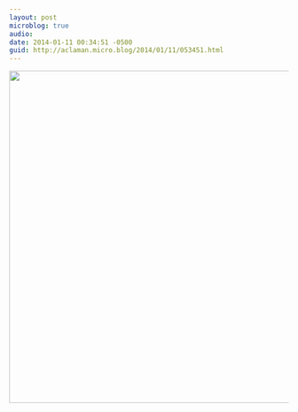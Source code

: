 ```yaml
---
layout: post
microblog: true
audio: 
date: 2014-01-11 00:34:51 -0500
guid: http://aclaman.micro.blog/2014/01/11/053451.html
---
```



<img src="http://micro.alexclaman.com/uploads/2018/b3342cca1c.jpg" width="600" height="600" />
